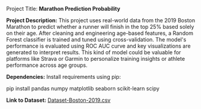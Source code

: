 Project Title: **Marathon Prediction Probability**

**Project Description:** This project uses real-world data from the 2019 Boston Marathon to predict whether a runner will finish in the top 25% based solely on their age. After cleaning and engineering age-based features, a Random Forest classifier is trained and tuned using cross-validation. The model's performance is evaluated using ROC AUC curve and key visualizations are generated to interpret results. This kind of model could be valuable for platforms like Strava or Garmin to personalize training insights or athlete performance across age groups.

**Dependencies:**
Install requirements using pip:

pip install pandas numpy matplotlib seaborn scikit-learn scipy

**Link to Dataset:** [Dataset-Boston-2019.csv](https://github.com/user-attachments/files/21024371/Dataset-Boston-2019.csv)
